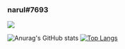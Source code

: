 ### narul#7693
![](https://komarev.com/ghpvc/?username=your-github-narul1&label=PROFILE+VIEWS)
<!--
**narul1/narul1** is a ✨ _special_ ✨ repository because its `README.md` (this file) appears on your GitHub profile.

Here are some ideas to get you started:

- 🔭 I’m currently working on ...
- 🌱 I’m currently learning ...
- 👯 I’m looking to collaborate on ...
- 🤔 I’m looking for help with ...
- 💬 Ask me about ...
- 📫 How to reach me: ...
- 😄 Pronouns: ...
- ⚡ Fun fact: ...
-->


![Anurag's GitHub stats](https://github-readme-stats.vercel.app/api?username=narul1&show_icons=true&theme=radical)
[![Top Langs](https://github-readme-stats.vercel.app/api/top-langs/?username=narul1&layout=compact)](https://github.com/narul1/github-readme-stats)



